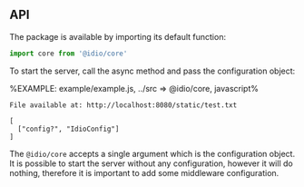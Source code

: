 
## API

The package is available by importing its default function:

```js
import core from '@idio/core'
```

To start the server, call the async method and pass the configuration object:

%EXAMPLE: example/example.js, ../src => @idio/core, javascript%

```
File available at: http://localhost:8080/static/test.txt
```

```### core
[
  ["config?", "IdioConfig"]
]
```

The `@idio/core` accepts a single argument which is the configuration object. It is possible to start the server without any configuration, however it will do nothing, therefore it is important to add some middleware configuration.

<!-- Below is the summary of bundled middleware:

```table
[
  ["Middleware", "Purpose", "Link"],
  ["`session`", "To enable sessions.", "[`koa-session`](https://github.com/koajs/session)"],
]
``` -->
